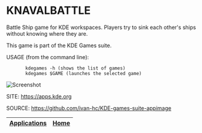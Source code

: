 # KNAVALBATTLE

 Battle Ship game for KDE workspaces. Players try to sink each other's ships  without knowing where they are.
 
 This game is part of the KDE Games suite.
 
 USAGE (from the command line):
 
           kdegames -h (shows the list of games)
           kdegames $GAME (launches the selected game)
           
 ![Screenshot](https://cdn.kde.org/screenshots/knavalbattle/knavalbattle.png)
 
 SITE: https://apps.kde.org

 SOURCE: https://github.com/ivan-hc/KDE-games-suite-appimage

 | [Applications](https://portable-linux-apps.github.io/apps.html) | [Home](https://portable-linux-apps.github.io)
 | --- | --- |
